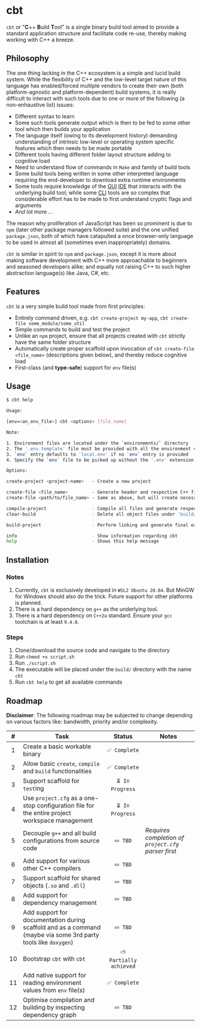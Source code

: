 # cbt

`cbt` or "**C**++ **B**uild **T**ool" is a single binary build tool aimed to provide a standard application structure and facilitate code re-use, thereby making working with C++ a breeze.

## Philosophy

The one thing lacking in the C++ ecosystem is a simple and lucid build system. While the flexibility of C++ and the low-level target nature of this language has enabled/forced multiple vendors to create their own (both platform-agnostic and platform-dependent) build systems, it is really difficult to interact with such tools due to one or more of the following (a non-enhaustive list) issues:

- Different syntax to learn
- Some such tools generate output which is then to be fed to some other tool which then builds your application
- The language itself (owing to its development history) demanding understanding of intrinsic low-level or operating system specific features which then needs to be made portable
- Different tools having different folder layout structure adding to cognitive load
- Need to understand flow of commands in `Make` and family of build tools
- Some build tools being written in some other interpreted language requiring the end-developer to download extra runtime environments
- Some tools require knowledge of the [GUI](## "Graphical User Interface") [IDE](## "Integrated Development Environment") that interacts with the underlying build tool; while some [CLI](## "Command Line Interface") tools are so complex that considerable effort has to be made to first understand cryptic flags and arguments
- _And lot more ..._

The reason why proliferation of JavaScript has been so prominent is due to `npm` (later other package managers followed suite) and the one unified `package.json`, both of which have catapulted a once browser-only language to be used in almost all (sometimes even inappropriately) domains.

`cbt` is similar in spirit to `npm` and `package.json`, except it is more about making software development with C++ more approachable to beginners and seasoned developers alike; and equally not raising C++ to such higher abstraction language(s) like Java, C#, etc.

## Features

`cbt` is a very simple build tool made from first principles:

- Entirely command driven, e.g. `cbt create-project my-app`, `cbt create-file some_module/some_util`
- Simple commands to build and test the project
- Unlike an `npm` project, ensure that all projects created with `cbt` strictly have the same folder structure
- Automatically create proper scaffold upon invocation of `cbt create-file <file_name>` (descriptions given below), and thereby reduce cognitive load
- First-class (and **type-safe**) support for `env` file(s)

## Usage

```sh
$ cbt help

Usage:

[env=<an_env_file>] cbt <options> [file_name]

Note:

1. Environment files are located under the `environments/` directory
2. The '.env.template' file must be provided with all the environment values along with the necessary types
3. `env` entry defaults to 'local.env' if no `env` entry is provided
4. Specify the `env` file to be picked up without the '.env' extension, e.g. "env=production"

Options:

create-project <project-name>   - Create a new project

create-file <file_name>         - Generate header and respective C++ files under 'headers/' and 'src/' directories
create-file <path/to/file_name> - Same as above, but will create necessary sub-directories if required

compile-project                 - Compile all files and generate respective binaries under 'build/binaries/<respective-paths>'
clear-build                     - Delete all object files under 'build/' directory

build-project                   - Perform linking and generate final executable under 'build/' (requires project compilation first)

info                            - Show information regarding cbt
help                            - Shows this help message
```

## Installation

### Notes

1. Currently, `cbt` is exclusively developed in `WSL2 Ubuntu 20.04`. But MinGW for Windows should also do the trick. Future support for other platforms is planned.
2. There is a hard dependency on `g++` as the underlying tool.
3. There is a hard dependency on `C++2a` standard. Ensure your `gcc` toolchain is at least `9.4.0`.

### Steps

1. Clone/download the source code and navigate to the directory
2. Run `chmod +x script.sh`
3. Run `./script.sh`
4. The executable will be placed under the `build/` directory with the name `cbt`
5. Run `cbt help` to get all available commands

## Roadmap

**Disclaimer**: The following roadmap may be subjected to change depending on various factors like: bandwidth, priority and/or complexity.

| # | Task | Status | Notes |
|:-:|------|:------:|-------|
| 1 | Create a basic workable binary | `✅ Complete` ||
| 2 | Allow basic `create`, `compile` and `build` functionalities | `✅ Complete` ||
| 3 | Support scaffold for `test`ing | `⏳ In Progress` ||
| 4 | Use `project.cfg` as a one-stop configuration file for the entire project workspace management | `⏳ In Progress` |
| 5 | Decouple `g++` and all build configurations from source code | `💤 TBD` | _Requires completion of `project.cfg` parser first_ |
| 6 | Add support for various other C++ compilers | `💤 TBD` ||
| 7 | Support scaffold for shared objects (`.so` and `.dll`) | `💤 TBD` ||
| 8 | Add support for dependency management | `💤 TBD` ||
| 9 | Add support for documentation during scaffold and as a command (maybe via some 3rd party tools like `doxygen`) | `💤 TBD` ||
| 10 | Bootstrap `cbt` with `cbt` | `⛅ Partially achieved` ||
| 11 | Add native support for reading environment values from `env` file(s) | `✅ Complete` ||
| 12 | Optimise compilation and building by inspecting dependency graph | `💤 TBD` ||
